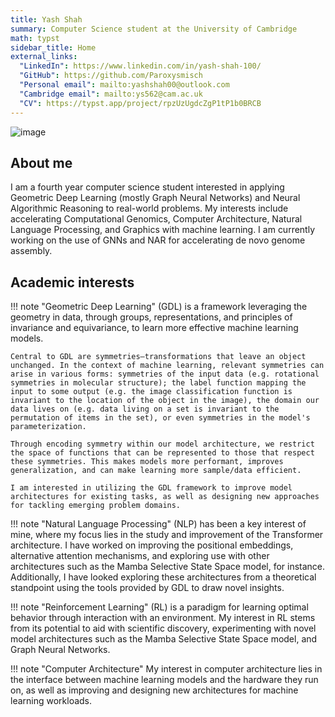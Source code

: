 ```yaml
---
title: Yash Shah
summary: Computer Science student at the University of Cambridge
math: typst
sidebar_title: Home
external_links:
  "LinkedIn": https://www.linkedin.com/in/yash-shah-100/
  "GitHub": https://github.com/Paroxysmisch
  "Personal email": mailto:yashshah00@outlook.com
  "Cambridge email": mailto:ys562@cam.ac.uk
  "CV": https://typst.app/project/rpzUzUgdcZgP1tP1b0BRCB
---
```


![image](https://images.contentstack.io/v3/assets/bltcedd8dbd5891265b/blt4a4af7e6facea579/6668df6ceca9a600983250ac/beautiful-flowers-hero.jpg?q=70&width=3840&auto=webp)

## About me
I am a fourth year computer science student interested in applying Geometric Deep Learning (mostly Graph Neural Networks) and Neural Algorithmic Reasoning to real-world problems. My interests include accelerating Computational Genomics, Computer Architecture, Natural Language Processing, and Graphics with machine learning. I am currently working on the use of GNNs and NAR for accelerating de novo genome assembly.

## Academic interests
!!! note "Geometric Deep Learning"
    (GDL) is a framework leveraging the geometry in data, through groups, representations, and principles of invariance and equivariance, to learn more effective machine learning models. 

    Central to GDL are symmetries—transformations that leave an object unchanged. In the context of machine learning, relevant symmetries can arise in various forms: symmetries of the input data (e.g. rotational symmetries in molecular structure); the label function mapping the input to some output (e.g. the image classification function is invariant to the location of the object in the image), the domain our data lives on (e.g. data living on a set is invariant to the permutation of items in the set), or even symmetries in the model's parameterization.

    Through encoding symmetry within our model architecture, we restrict the space of functions that can be represented to those that respect these symmetries. This makes models more performant, improves generalization, and can make learning more sample/data efficient.

    I am interested in utilizing the GDL framework to improve model architectures for existing tasks, as well as designing new approaches for tackling emerging problem domains.

!!! note "Natural Language Processing"
    (NLP) has been a key interest of mine, where my focus lies in the study and improvement of the Transformer architecture. I have worked on improving the positional embeddings, alternative attention mechanisms, and exploring use with other architectures such as the Mamba Selective State Space model, for instance. Additionally, I have looked exploring these architectures from a theoretical standpoint using the tools provided by GDL to draw novel insights.

!!! note "Reinforcement Learning"
    (RL) is a paradigm for learning optimal behavior through interaction with an environment. My interest in RL stems from its potential to aid with scientific discovery, experimenting with novel model architectures such as the Mamba Selective State Space model, and Graph Neural Networks.

!!! note "Computer Architecture"
    My interest in computer architecture lies in the interface between machine learning models and the hardware they run on, as well as improving and designing new architectures for machine learning workloads.

